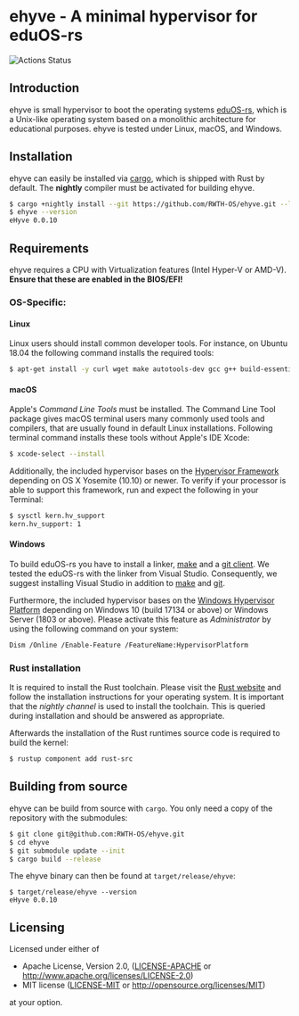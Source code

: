 # ehyve - A minimal hypervisor for eduOS-rs

![Actions Status](https://github.com/RWTH-OS/ehyve/workflows/Build/badge.svg)

## Introduction

ehyve is small hypervisor to boot the operating systems [eduOS-rs](https://github.com/RWTH-OS/eduOS-rs), which is a Unix-like operating system based on a monolithic architecture for educational purposes. ehyve is tested under Linux, macOS, and Windows.

## Installation

ehyve can easily be installed via [cargo](https://doc.rust-lang.org/cargo/), which is shipped with Rust by default.
The **nightly** compiler must be activated for building ehyve.

```sh
$ cargo +nightly install --git https://github.com/RWTH-OS/ehyve.git --locked
$ ehyve --version
eHyve 0.0.10
```

## Requirements

ehyve requires a CPU with Virtualization features (Intel Hyper-V or AMD-V). **Ensure that these are enabled in the BIOS/EFI!**

### OS-Specific:

#### Linux
Linux users should install common developer tools.
For instance, on Ubuntu 18.04 the following command installs the required tools:

```sh
$ apt-get install -y curl wget make autotools-dev gcc g++ build-essential git
```

#### macOS
Apple's *Command Line Tools* must be installed.
The Command Line Tool package gives macOS terminal users many commonly used tools and compilers, that are usually found in default Linux installations.
Following terminal command installs these tools without Apple's IDE Xcode:

```sh
$ xcode-select --install
```

Additionally, the included hypervisor bases on the [Hypervisor Framework](https://developer.apple.com/documentation/hypervisor) depending on OS X Yosemite (10.10) or newer.
To verify if your processor is able to support this framework, run and expect the following in your Terminal:

```sh
$ sysctl kern.hv_support
kern.hv_support: 1
```

#### Windows

To build eduOS-rs you have to install a linker, [make](http://gnuwin32.sourceforge.net/packages/make.htm) and a [git client](https://git-scm.com/downloads).
We tested the eduOS-rs with the linker from Visual Studio.
Consequently, we suggest installing Visual Studio in addition to [make](http://gnuwin32.sourceforge.net/packages/make.htm) and [git](https://git-scm.com/downloads).

Furthermore, the included hypervisor bases on the [Windows Hypervisor Platform](https://docs.microsoft.com/en-us/virtualization/api/) depending on Windows 10 (build 17134 or above) or Windows Server (1803 or above).
Please activate this feature as *Administrator* by using the following command on your system:

```sh
Dism /Online /Enable-Feature /FeatureName:HypervisorPlatform
```

### Rust installation

It is required to install the Rust toolchain.
Please visit the [Rust website](https://www.rust-lang.org/) and follow the installation instructions for your operating system.
It is important that the *nightly channel* is used to install the toolchain.
This is queried during installation and should be answered as appropriate.

Afterwards the installation of the Rust runtimes source code is required to build the kernel:

```sh
$ rustup component add rust-src
```

## Building from source
ehyve can be build from source with `cargo`. You only need a copy of the repository with the submodules:

```sh
$ git clone git@github.com:RWTH-OS/ehyve.git
$ cd ehyve
$ git submodule update --init
$ cargo build --release
```
The ehyve binary can then be found at `target/release/ehyve`:

```sh> 
$ target/release/ehyve --version
eHyve 0.0.10
```


## Licensing
Licensed under either of

 * Apache License, Version 2.0, ([LICENSE-APACHE](LICENSE-APACHE) or http://www.apache.org/licenses/LICENSE-2.0)
 * MIT license ([LICENSE-MIT](LICENSE-MIT) or http://opensource.org/licenses/MIT)

at your option.
